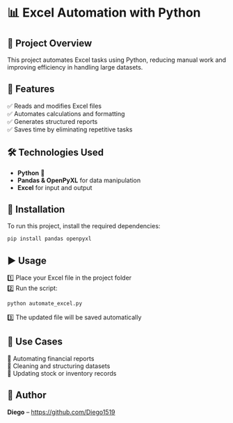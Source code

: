 # 📊 Excel Automation with Python

## 🚀 Project Overview  
This project automates Excel tasks using Python, reducing manual work and improving efficiency in handling large datasets.

## 🔧 Features  
✅ Reads and modifies Excel files  
✅ Automates calculations and formatting  
✅ Generates structured reports  
✅ Saves time by eliminating repetitive tasks  

## 🛠️ Technologies Used  
- **Python** 🐍  
- **Pandas & OpenPyXL** for data manipulation  
- **Excel** for input and output  

## 📂 Installation  
To run this project, install the required dependencies:  
```bash
pip install pandas openpyxl
```

## ▶️ Usage  
1️⃣ Place your Excel file in the project folder  
2️⃣ Run the script:  
```bash
python automate_excel.py
```
3️⃣ The updated file will be saved automatically  

## 🎯 Use Cases  
🔹 Automating financial reports  
🔹 Cleaning and structuring datasets  
🔹 Updating stock or inventory records  

## 📝 Author  
**Diego** – https://github.com/Diego1519
```
